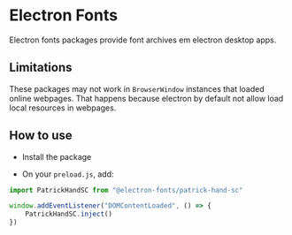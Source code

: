 # Electron Fonts

Electron fonts packages provide font archives em electron desktop apps.

## Limitations

These packages may not work in `BrowserWindow` instances that loaded online webpages. That happens because electron by default not allow load local resources in webpages.

## How to use

* Install the package

* On your `preload.js`, add:

```ts
import PatrickHandSC from "@electron-fonts/patrick-hand-sc"

window.addEventListener("DOMContentLoaded", () => {
    PatrickHandSC.inject()
})
```